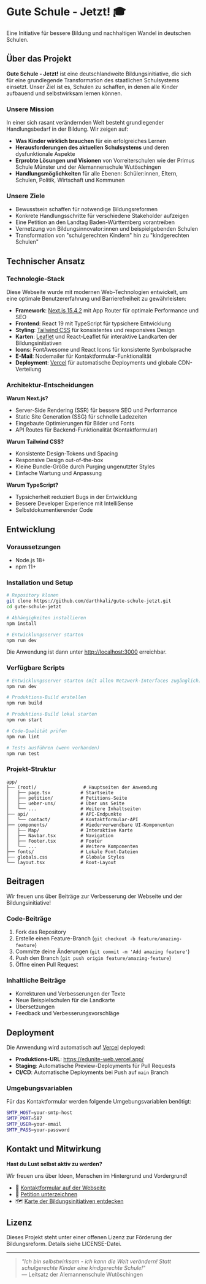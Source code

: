 # Gute Schule - Jetzt! 🎓

Eine Initiative für bessere Bildung und nachhaltigen Wandel in deutschen Schulen.

## Über das Projekt

**Gute Schule - Jetzt!** ist eine deutschlandweite Bildungsinitiative, die sich für eine grundlegende Transformation des staatlichen Schulsystems einsetzt. Unser Ziel ist es, Schulen zu schaffen, in denen alle Kinder aufbauend und selbstwirksam lernen können.

### Unsere Mission

In einer sich rasant verändernden Welt besteht grundlegender Handlungsbedarf in der Bildung. Wir zeigen auf:

- **Was Kinder wirklich brauchen** für ein erfolgreiches Lernen
- **Herausforderungen des aktuellen Schulsystems** und deren dysfunktionale Aspekte  
- **Erprobte Lösungen und Visionen** von Vorreiterschulen wie der Primus Schule Münster und der Alemannenschule Wutöschingen
- **Handlungsmöglichkeiten** für alle Ebenen: Schüler:innen, Eltern, Schulen, Politik, Wirtschaft und Kommunen

### Unsere Ziele

- Bewusstsein schaffen für notwendige Bildungsreformen
- Konkrete Handlungsschritte für verschiedene Stakeholder aufzeigen
- Eine Petition an den Landtag Baden-Württemberg vorantreiben
- Vernetzung von Bildungsinnovator:innen und beispielgebenden Schulen
- Transformation von "schulgerechten Kindern" hin zu "kindgerechten Schulen"

## Technischer Ansatz

### Technologie-Stack

Diese Webseite wurde mit modernen Web-Technologien entwickelt, um eine optimale Benutzererfahrung und Barrierefreiheit zu gewährleisten:

- **Framework**: [Next.js 15.4.2](https://nextjs.org) mit App Router für optimale Performance und SEO
- **Frontend**: React 19 mit TypeScript für typsichere Entwicklung
- **Styling**: [Tailwind CSS](https://tailwindcss.com) für konsistentes und responsives Design
- **Karten**: [Leaflet](https://leafletjs.com) und React-Leaflet für interaktive Landkarten der Bildungsinitiativen
- **Icons**: FontAwesome und React Icons für konsistente Symbolsprache
- **E-Mail**: Nodemailer für Kontaktformular-Funktionalität
- **Deployment**: [Vercel](https://vercel.com) für automatische Deployments und globale CDN-Verteilung

### Architektur-Entscheidungen

**Warum Next.js?**
- Server-Side Rendering (SSR) für bessere SEO und Performance
- Static Site Generation (SSG) für schnelle Ladezeiten
- Eingebaute Optimierungen für Bilder und Fonts
- API Routes für Backend-Funktionalität (Kontaktformular)

**Warum Tailwind CSS?**
- Konsistente Design-Tokens und Spacing
- Responsive Design out-of-the-box
- Kleine Bundle-Größe durch Purging ungenutzter Styles
- Einfache Wartung und Anpassung

**Warum TypeScript?**
- Typsicherheit reduziert Bugs in der Entwicklung
- Bessere Developer Experience mit IntelliSense
- Selbstdokumentierender Code

## Entwicklung

### Voraussetzungen

- Node.js 18+ 
- npm 11+

### Installation und Setup

```bash
# Repository klonen
git clone https://github.com/darthkali/gute-schule-jetzt.git
cd gute-schule-jetzt

# Abhängigkeiten installieren
npm install

# Entwicklungsserver starten
npm run dev
```

Die Anwendung ist dann unter [http://localhost:3000](http://localhost:3000) erreichbar.

### Verfügbare Scripts

```bash
# Entwicklungsserver starten (mit allen Netzwerk-Interfaces zugänglich)
npm run dev

# Produktions-Build erstellen
npm run build

# Produktions-Build lokal starten
npm run start

# Code-Qualität prüfen
npm run lint

# Tests ausführen (wenn vorhanden)
npm run test
```

### Projekt-Struktur

```
app/
├── (root)/                 # Hauptseiten der Anwendung
│   ├── page.tsx           # Startseite
│   ├── petition/          # Petitions-Seite
│   ├── ueber-uns/         # Über uns Seite
│   └── ...                # Weitere Inhaltseiten
├── api/                   # API-Endpunkte
│   └── contact/           # Kontaktformular-API
├── components/            # Wiederverwendbare UI-Komponenten
│   ├── Map/               # Interaktive Karte
│   ├── Navbar.tsx         # Navigation
│   ├── Footer.tsx         # Footer
│   └── ...                # Weitere Komponenten
├── fonts/                 # Lokale Font-Dateien
├── globals.css            # Globale Styles
└── layout.tsx             # Root-Layout
```

## Beitragen

Wir freuen uns über Beiträge zur Verbesserung der Webseite und der Bildungsinitiative!

### Code-Beiträge

1. Fork das Repository
2. Erstelle einen Feature-Branch (`git checkout -b feature/amazing-feature`)
3. Committe deine Änderungen (`git commit -m 'Add amazing feature'`)
4. Push den Branch (`git push origin feature/amazing-feature`)
5. Öffne einen Pull Request

### Inhaltliche Beiträge

- Korrekturen und Verbesserungen der Texte
- Neue Beispielschulen für die Landkarte
- Übersetzungen
- Feedback und Verbesserungsvorschläge

## Deployment

Die Anwendung wird automatisch auf [Vercel](https://vercel.com) deployed:

- **Produktions-URL**: https://edunite-web.vercel.app/
- **Staging**: Automatische Preview-Deployments für Pull Requests
- **CI/CD**: Automatische Deployments bei Push auf `main` Branch

### Umgebungsvariablen

Für das Kontaktformular werden folgende Umgebungsvariablen benötigt:

```bash
SMTP_HOST=your-smtp-host
SMTP_PORT=587
SMTP_USER=your-email
SMTP_PASS=your-password
```

## Kontakt und Mitwirkung

**Hast du Lust selbst aktiv zu werden?**

Wir freuen uns über Ideen, Menschen im Hintergrund und Vordergrund! 

- 📧 [Kontaktformular auf der Webseite](https://edunite-web.vercel.app/kontakt)
- 📝 [Petition unterzeichnen](https://edunite-web.vercel.app/petition)
- 🗺️ [Karte der Bildungsinitiativen entdecken](https://edunite-web.vercel.app/#map)

## Lizenz

Dieses Projekt steht unter einer offenen Lizenz zur Förderung der Bildungsreform. Details siehe LICENSE-Datei.

---

> *"Ich bin selbstwirksam - ich kann die Welt verändern! Statt schulgerechte Kinder eine kindgerechte Schule!"*  
> — Leitsatz der Alemannenschule Wutöschingen